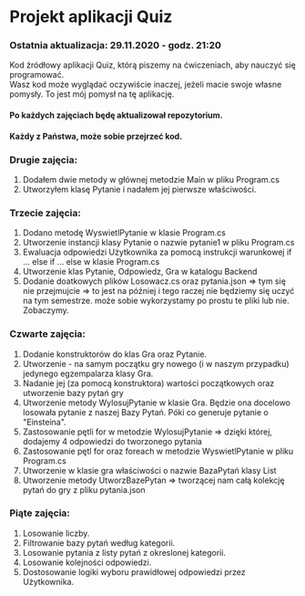 # Projekt aplikacji Quiz

### Ostatnia aktualizacja: 29.11.2020 - godz. 21:20

Kod źródłowy aplikacji Quiz, którą piszemy na ćwiczeniach, aby nauczyć się programować.  
Wasz kod może wyglądać oczywiście inaczej, jeżeli macie swoje własne pomysły. 
To jest mój pomysł na tę aplikację.

#### Po każdych zajęciach będę aktualizował repozytorium.
#### Każdy z Państwa, może sobie przejrzeć kod.

### Drugie zajęcia:
1. Dodałem dwie metody w głównej metodzie Main w pliku Program.cs
2. Utworzyłem klasę Pytanie i nadałem jej pierwsze właściwości.

### Trzecie zajęcia:
1. Dodano metodę WyswietlPytanie w klasie Program.cs
2. Utworzenie instancji klasy Pytanie o nazwie pytanie1 w pliku Program.cs
3. Ewaluacja odpowiedzi Użytkownika za pomocą instrukcji warunkowej if ... else if ... else w klasie Program.cs 
4. Utworzenie klas Pytanie, Odpowiedz, Gra w katalogu Backend
5. Dodanie doatkowych plików Losowacz.cs oraz pytania.json => tym się nie przejmujcie => to jest na później i tego raczej nie będziemy się uczyć na tym semestrze.
 może sobie wykorzystamy po prostu te pliki lub nie. Zobaczymy.
 
 ### Czwarte zajęcia:
1. Dodanie konstruktorów do klas Gra oraz Pytanie.
2. Utworzenie - na samym początku gry nowego (i w naszym przypadku) jedynego egzempalarza klasy Gra.
3. Nadanie jej (za pomocą konstruktora) wartości początkowych oraz utworzenie bazy pytań gry
4. Utworzenie metody WylosujPytanie w klasie Gra. Będzie ona docelowo losowała pytanie z naszej Bazy Pytań. Póki co generuje pytanie o "Einsteina".
5. Zastosowanie pętli for w metodzie WylosujPytanie => dzięki której, dodajemy 4 odpowiedzi do tworzonego pytania
6. Zastosowanie pętl for oraz foreach w metodzie WyswietlPytanie w pliku Program.cs
7. Utworzenie w klasie gra właściwości o nazwie BazaPytań klasy List<Pytanie>
8. Utworzenie metody UtworzBazePytan => tworzącej nam całą kolekcję pytań do gry z pliku pytania.json 

 ### Piąte zajęcia:
1. Losowanie liczby.
2. Filtrowanie bazy pytań według kategorii.
3. Losowanie pytania z listy pytań z okreslonej kategorii.
4. Losowanie kolejności odpowiedzi.
5. Dostosowanie logiki wyboru prawidłowej odpowiedzi przez Użytkownika.
